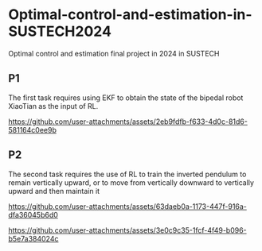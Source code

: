 # Optimal-control-and-estimation-in-SUSTECH2024
Optimal control and estimation final project in 2024 in SUSTECH

## P1
The first task requires using EKF to obtain the state of the bipedal robot XiaoTian as the input of RL.

https://github.com/user-attachments/assets/2eb9fdfb-f633-4d0c-81d6-581164c0ee9b


## P2
The second task requires the use of RL to train the inverted pendulum to remain vertically upward, or to move from vertically downward to vertically upward and then maintain it

https://github.com/user-attachments/assets/63daeb0a-1173-447f-916a-dfa36045b6d0

https://github.com/user-attachments/assets/3e0c9c35-1fcf-4f49-b096-b5e7a384024c
